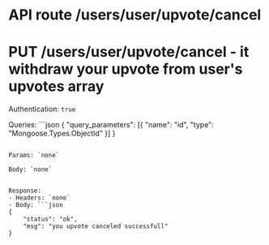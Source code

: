 # API route /users/user/upvote/cancel

# PUT /users/user/upvote/cancel - it withdraw your upvote from user's upvotes array

Authentication: `true`

Queries: ```json
{
	"query_parameters": [{
		"name": "id",
		"type": "Mongoose.Types.ObjectId"
	}]
}
```

Params: `none`

Body: `none`


Response:
- Headers: `none`
- Body: ```json
{
	"status": "ok",
	"msg": "you upvote canceled successfull"
}
```
